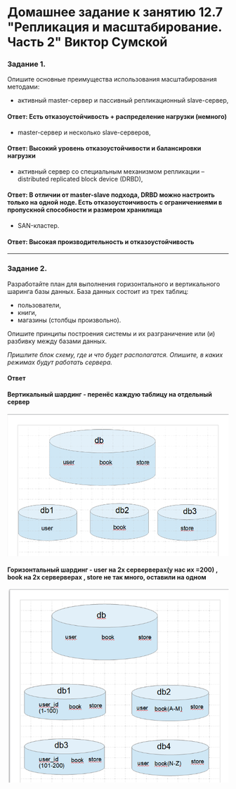 # Домашнее задание к занятию 12.7 "Репликация и масштабирование. Часть 2" Виктор Сумской



### Задание 1.

Опишите основные преимущества использования масштабирования методами:

- активный master-сервер и пассивный репликационный slave-сервер, 
#### Ответ: Есть отказоустойчивость + распределение нагрузки (немного)
- master-сервер и несколько slave-серверов, 
#### Ответ: Высокий уровень отказоустойчивости и балансировки нагрузки
- активный сервер со специальным механизмом репликации – distributed replicated block device (DRBD), 
#### Ответ: В отличии от master-slave подхода, DRBD можно настроить только на одной ноде. Есть отказоустоичивость с ограничениеями в пропускной способности и размером хранилища
- SAN-кластер.
#### Ответ: Высокая производительность и отказоустойчивость



---

### Задание 2.


Разработайте план для выполнения горизонтального и вертикального шаринга базы данных. База данных состоит из трех таблиц: 

- пользователи, 
- книги, 
- магазины (столбцы произвольно). 

Опишите принципы построения системы и их разграничение или (и) разбивку между базами данных.

*Пришлите блок схему, где и что будет располагатся. Опишите, в каких режимах будут работать сервера.* 
#### Ответ
#### Вертикальный шардинг - перенёс каждую таблицу на отдельный сервер
![](https://github.com/VictorSum/12_7-replication_and_scaling_2/blob/main/image/вер.png)

#### Горизонтальный шардинг - user на 2х серверверах(у нас их =200) , book на 2х серверверах , store не так много, оставили на одном 
![](https://github.com/VictorSum/12_7-replication_and_scaling_2/blob/main/image/горр.png)


